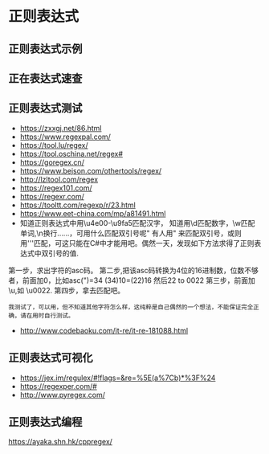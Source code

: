 # 正则表达式

## 正则表达式示例

## 正在表达式速查

## 正则表达式测试

- <https://zxxgj.net/86.html>
- <https://www.regexpal.com/>
- <https://tool.lu/regex/>
- <https://tool.oschina.net/regex#>
- <https://goregex.cn/>
- <https://www.bejson.com/othertools/regex/>
- <http://lzltool.com/regex>
- <https://regex101.com/>
- <https://regexr.com/>
- <https://tooltt.com/regexp/r/23.html>
- <https://www.eet-china.com/mp/a81491.html>
- 知道正则表达式中用\u4e00-\u9fa5匹配汉字， 
  知道用\d匹配数字，\w匹配单词,\n换行……，可用什么匹配双引号呢" 
  有人用\"  来匹配双引号，或则用\'''匹配，可这只能在C#中才能用吧。偶然一天，发现如下方法求得了正则表达式中双引号的值. 

第一步，求出字符的asc码。 
第二步,把该asc码转换为4位的16进制数，位数不够者，前面加0，比如asc(")=34 
(34)10=(22)16   然后22  to  0022 
第三步，前面加\u,如 \u0022. 
第四步，拿去匹配吧。 

    我测试了，可以用，但不知道其他字符怎么样，这纯粹是自己偶然的一个想法，不能保证完全正确，请在用时自行测试。

- <http://www.codebaoku.com/it-re/it-re-181088.html>

## 正则表达式可视化

- <https://jex.im/regulex/#!flags=&re=%5E(a%7Cb)*%3F%24>
- <https://regexper.com/#>
- <http://www.pyregex.com/>

## 正则表达式编程

<https://ayaka.shn.hk/cppregex/>
